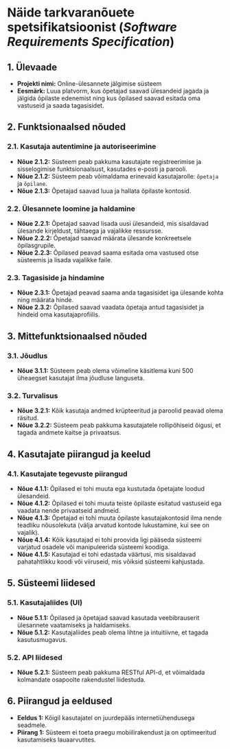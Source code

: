 # Näide tarkvaranõuete spetsifikatsioonist (_Software Requirements Specification_)

## 1. Ülevaade

- **Projekti nimi:** Online-ülesannete jälgimise süsteem
- **Eesmärk:** Luua platvorm, kus õpetajad saavad ülesandeid jagada ja jälgida õpilaste edenemist ning kus õpilased saavad esitada oma vastuseid ja saada tagasisidet.

## 2. Funktsionaalsed nõuded

### 2.1. Kasutaja autentimine ja autoriseerimine

- **Nõue 2.1.2:** Süsteem peab pakkuma kasutajate registreerimise ja sisselogimise funktsionaalsust, kasutades e-posti ja parooli.
- **Nõue 2.1.2:** Süsteem peab võimaldama erinevaid kasutajarolle: `õpetaja` ja `õpilane`.
- **Nõue 2.1.3:** Õpetajad saavad luua ja hallata õpilaste kontosid.

### 2.2. Ülesannete loomine ja haldamine

- **Nõue 2.2.1:** Õpetajad saavad lisada uusi ülesandeid, mis sisaldavad ülesande kirjeldust, tähtaega ja vajalikke ressursse.
- **Nõue 2.2.2:** Õpetajad saavad määrata ülesande konkreetsele õpilasgrupile.
- **Nõue 2.2.3:** Õpilased peavad saama esitada oma vastused otse süsteemis ja lisada vajalikke faile.

### 2.3. Tagasiside ja hindamine

- **Nõue 2.3.1:** Õpetajad peavad saama anda tagasisidet iga ülesande kohta ning määrata hinde.
- **Nõue 2.3.2:** Õpilased saavad vaadata õpetaja antud tagasisidet ja hindeid oma kasutajaprofiilis.

## 3. Mittefunktsionaalsed nõuded

### 3.1. Jõudlus

- **Nõue 3.1.1:** Süsteem peab olema võimeline käsitlema kuni 500 üheaegset kasutajat ilma jõudluse languseta.

### 3.2. Turvalisus

- **Nõue 3.2.1:** Kõik kasutaja andmed krüpteeritud ja paroolid peavad olema räsitud.
- **Nõue 3.2.2:** Süsteem peab pakkuma kasutajatele rollipõhiseid õigusi, et tagada andmete kaitse ja privaatsus.

## 4. Kasutajate piirangud ja keelud

### 4.1. Kasutajate tegevuste piirangud

- **Nõue 4.1.1:** Õpilased ei tohi muuta ega kustutada õpetajate loodud ülesandeid.
- **Nõue 4.1.2:** Õpilased ei tohi muuta teiste õpilaste esitatud vastuseid ega vaadata nende privaatseid andmeid.
- **Nõue 4.1.3:** Õpetajad ei tohi muuta õpilaste kasutajakontosid ilma nende teadliku nõusolekuta (välja arvatud kontode lukustamine, kui see on vajalik).
- **Nõue 4.1.4:** Kõik kasutajad ei tohi proovida ligi pääseda süsteemi varjatud osadele või manipuleerida süsteemi koodiga.
- **Nõue 4.1.5:** Kasutajad ei tohi edastada väärtusi, mis sisaldavad pahatahtlikku koodi või viiruseid, mis võiksid süsteemi kahjustada.

## 5. Süsteemi liidesed

### 5.1. Kasutajaliides (UI)

- **Nõue 5.1.1:** Õpilased ja õpetajad saavad kasutada veebibrauserit ülesannete vaatamiseks ja haldamiseks.
- **Nõue 5.1.2:** Kasutajaliides peab olema lihtne ja intuitiivne, et tagada kasutusmugavus.

### 5.2. API liidesed

- **Nõue 5.2.1:** Süsteem peab pakkuma RESTful API-d, et võimaldada kolmandate osapoolte rakendustel liidestuda.

## 6. Piirangud ja eeldused

- **Eeldus 1:** Kõigil kasutajatel on juurdepääs internetiühendusega seadmele.
- **Piirang 1:** Süsteem ei toeta praegu mobiilirakendust ja on optimeeritud kasutamiseks lauaarvutites.
